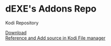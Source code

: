 # dEXE's Addons Repo
Kodi Repository

<a href="https://raw.githubusercontent.com/deklica/repo.dexe/master/repo/repository.dexe/repository.dexe-1.0.6.zip" target="_blank">Download</a><br>
<a href="https://dexe.win/kodi/" target="_blank">Reference and Add source in Kodi File manager</a>
